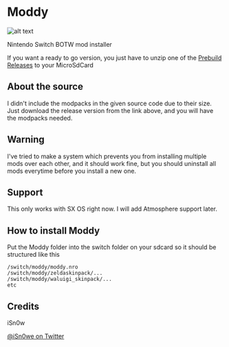 # Moddy
![alt text](https://raw.githubusercontent.com/iSn0we/Moddy/master/wallpu%CC%88aper.png)


Nintendo Switch BOTW mod installer

If you want a ready to go version, you just have to unzip one of the [Prebuild Releases](https://github.com/iSn0we/Moddy/releases) to your MicroSdCard

## About the source

I didn't include the modpacks in the given source code due to their size. Just download the release version from the link above, and you will have the modpacks needed.

## Warning

I've tried to make a system which prevents you from installing multiple mods over each other, and it should work fine, but you should uninstall all mods everytime before you install a new one.

## Support
This only works with SX OS right now. I will add Atmosphere support later.

## How to install Moddy

Put the Moddy folder into the switch folder on your sdcard so it should be structured like this

```
/switch/moddy/moddy.nro
/switch/moddy/zeldaskinpack/...
/switch/moddy/waluigi_skinpack/...
etc
```

## Credits

iSn0w

[@iSn0we on Twitter](https://twitter.com/iSN0we)
